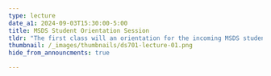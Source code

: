 ```yaml
---
type: lecture
date_a1: 2024-09-03T15:30:00-5:00
title: MSDS Student Orientation Session
tldr: "The first class will an orientation for the incoming MSDS students."
thumbnail: /_images/thumbnails/ds701-lecture-01.png
hide_from_announcments: true

---
```

